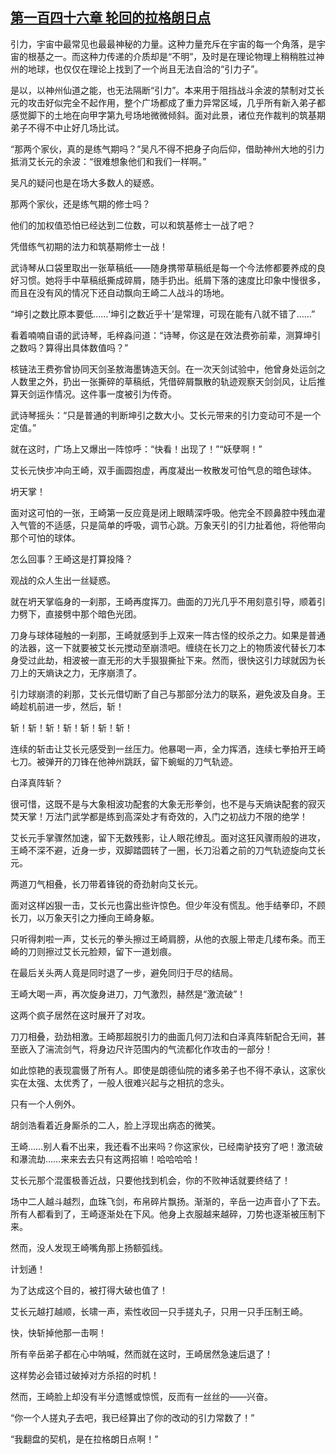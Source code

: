 ## [第一百四十六章 轮回的拉格朗日点](https://www.xxbiquge.com/11_11207/5463571.html)


  引力，宇宙中最常见也最最神秘的力量。这种力量充斥在宇宙的每一个角落，是宇宙的根基之一。而这种力传递的介质却是“不明”，及时是在理论物理上稍稍胜过神州的地球，也仅仅在理论上找到了一个尚且无法自洽的“引力子”。

  是以，以神州仙道之能，也无法隔断“引力”。本来用于阻挡战斗余波的禁制对艾长元的攻击好似完全不起作用，整个广场都成了重力异常区域，几乎所有新入弟子都感觉脚下的土地在向甲字第九号场地微微倾斜。面对此景，诸位充作裁判的筑基期弟子不得不中止好几场比试。

  “那两个家伙，真的是练气期吗？”吴凡不得不把身子向后仰，借助神州大地的引力抵消艾长元的余波：“很难想象他们和我们一样啊。”

  吴凡的疑问也是在场大多数人的疑惑。

  那两个家伙，还是练气期的修士吗？

  他们的加权值恐怕已经达到二位数，可以和筑基修士一战了吧？

  凭借练气初期的法力和筑基期修士一战！

  武诗琴从口袋里取出一张草稿纸——随身携带草稿纸是每一个今法修都要养成的良好习惯。她将手中草稿纸撕成碎屑，随手扔出。纸屑下落的速度比印象中慢很多，而且在没有风的情况下还自动飘向王崎二人战斗的场地。

  “坤引之数比原本要低……‘坤引之数近乎十’是常理，可现在能有八就不错了……”

  看着喃喃自语的武诗琴，毛梓淼问道：“诗琴，你这是在效法费弥前辈，测算坤引之数吗？算得出具体数值吗？”

  核链法王费弥曾协同天剑圣敖海墨铸造天剑。在一次天剑试验中，他曾身处运剑之人数里之外，扔出一张撕碎的草稿纸，凭借碎屑飘散的轨迹观察天剑剑风，让后推算天剑运作情况。这件事一度被引为传奇。

  武诗琴摇头：“只是普通的判断坤引之数大小。艾长元带来的引力变动可不是一个定值。”

  就在这时，广场上又爆出一阵惊呼：“快看！出现了！”“妖孽啊！”

  艾长元快步冲向王崎，双手画圆抱虚，再度凝出一枚散发可怕气息的暗色球体。

  坍天掌！

  面对这可怕的一张，王崎第一反应竟是闭上眼睛深呼吸。他完全不顾鼻腔中残血灌入气管的不适感，只是简单的呼吸，调节心跳。万象天引的引力扯着他，将他带向那个可怕的球体。

  怎么回事？王崎这是打算投降？

  观战的众人生出一丝疑惑。

  就在坍天掌临身的一刹那，王崎再度挥刀。曲面的刀光几乎不用刻意引导，顺着引力劈下，直接劈中那个暗色光团。

  刀身与球体碰触的一刹那，王崎就感到手上双来一阵古怪的绞杀之力。如果是普通的法器，这一下就要被艾长元搅动至崩溃吧。缠绕在长刀之上的物质波代替长刀本身受过此劫，相波被一直无形的大手狠狠撕扯下来。然而，很快这引力球就因为长刀上的天熵诀之力，无序崩溃了。

  引力球崩溃的刹那，艾长元借切断了自己与那部分法力的联系，避免波及自身。王崎趁机前进一步，然后，斩！

  斩！斩！斩！斩！斩！斩！斩！

  连续的斩击让艾长元感受到一丝压力。他暴喝一声，全力挥洒，连续七拳拍开王崎七刀。被弹开的刀锋在他神州跳跃，留下蜿蜒的刀气轨迹。

  白泽真阵斩？

  很可惜，这既不是与大象相波功配套的大象无形拳剑，也不是与天熵诀配套的寂灭焚天掌！万法门武学都是练到高深处才有奇效的，入门之初战力不限的绝学！

  艾长元手掌骤然加速，留下无数残影，让人眼花缭乱。面对这狂风骤雨般的进攻，王崎不深不避，近身一步，双脚踏圆转了一圈，长刀沿着之前的刀气轨迹旋向艾长元。

  两道刀气相叠，长刀带着锋锐的奇劲射向艾长元。

  面对这样凶狠一击，艾长元也露出些许惊色。但少年没有慌乱。他手结拳印，不顾长刀，以万象天引之力捶向王崎身躯。

  只听得刺啦一声，艾长元的拳头擦过王崎肩膀，从他的衣服上带走几缕布条。而王崎的刀则擦过艾长元脸颊，留下一道划痕。

  在最后关头两人竟是同时退了一步，避免同归于尽的结局。

  王崎大喝一声，再次旋身进刀，刀气激烈，赫然是“激流破”！

  这两个疯子居然在这时展开了对攻。

  刀刀相叠，劲劲相激。王崎那超脱引力的曲面几何刀法和白泽真阵斩配合无间，甚至嵌入了湍流剑气，将身边尺许范围内的气流都化作攻击的一部分！

  如此惊艳的表现震慑了所有人。即使是朗德仙院的诸多弟子也不得不承认，这家伙实在太强、太优秀了，一般人很难兴起与之相抗的念头。

  只有一个人例外。

  胡剑浩看着近身厮杀的二人，脸上浮现出病态的微笑。

  王崎……别人看不出来，我还看不出来吗？你这家伙，已经南驴技穷了吧！激流破和瀑流劫……来来去去只有这两招嘛！哈哈哈哈！

  艾长元那个混蛋极善近战，只要他找到机会，你的不败神话就要终结了！

  场中二人越斗越烈，血珠飞剑，布帛碎片飘扬。渐渐的，辛岳一边声音小了下去。所有人都看到了，王崎逐渐处在下风。他身上衣服越来越碎，刀势也逐渐被压制下来。

  然而，没人发现王崎嘴角那上扬额弧线。

  计划通！

  为了达成这个目的，被打得大破也值了！

  艾长元越打越顺，长啸一声，索性收回一只手搓丸子，只用一只手压制王崎。

  快，快斩掉他那一击啊！

  所有辛岳弟子都在心中呐喊，然而就在这时，王崎居然急速后退了！

  这样势必会错过破掉对方杀招的时机！

  然而，王崎脸上却没有半分遗憾或惊慌，反而有一丝丝的——兴奋。

  “你一个人搓丸子去吧，我已经算出了你的改动的引力常数了！”

  “我翻盘的契机，是在拉格朗日点啊！”
